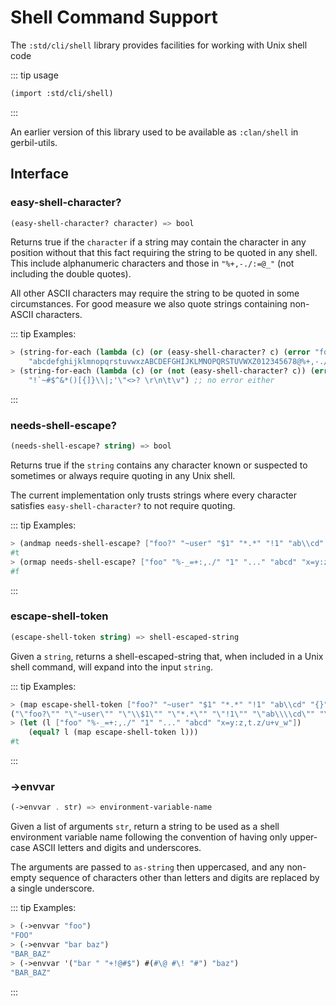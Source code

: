 # Shell Command Support

The `:std/cli/shell` library provides facilities for working with Unix shell code

::: tip usage
```scheme
(import :std/cli/shell)
```
:::

An earlier version of this library used to be available as `:clan/shell`
in gerbil-utils.

## Interface

### easy-shell-character?
```scheme
(easy-shell-character? character) => bool
```

Returns true if the `character` if a string may contain the character in any position
without that this fact requiring the string to be quoted in any shell.
This include alphanumeric characters and those in `"%+,-./:=@_"`
(not including the double quotes).

All other ASCII characters may require the string to be quoted in some circumstances.
For good measure we also quote strings containing non-ASCII characters.

::: tip Examples:
```scheme
> (string-for-each (lambda (c) (or (easy-shell-character? c) (error "foo")))
    "abcdefghijklmnopqrstuvwxzABCDEFGHIJKLMNOPQRSTUVWXZ012345678@%+,-./:=@_") ;; no error
> (string-for-each (lambda (c) (or (not (easy-shell-character? c)) (error "foo")))
    "!`~#$^&*()[{]}\\|;'\"<>? \r\n\t\v") ;; no error either
```
:::

### needs-shell-escape?
```scheme
(needs-shell-escape? string) => bool
```
Returns true if the `string` contains any character known or suspected
to sometimes or always require quoting in any Unix shell.

The current implementation only trusts strings where every character
satisfies `easy-shell-character?` to not require quoting.

::: tip Examples:
```scheme
> (andmap needs-shell-escape? ["foo?" "~user" "$1" "*.*" "!1" "ab\\cd" "{}" "a;b" "&amp;" "|" "a b  c"])
#t
> (ormap needs-shell-escape? ["foo" "%-_=+:,./" "1" "..." "abcd" "x=y:z,t.z/u+v_w"])
#f
```
:::

### escape-shell-token
```scheme
(escape-shell-token string) => shell-escaped-string
```
Given a `string`, returns a shell-escaped-string that,
when included in a Unix shell command, will expand into the input `string`.

::: tip Examples:
```scheme
> (map escape-shell-token ["foo?" "~user" "$1" "*.*" "!1" "ab\\cd" "{}" "a;b" "&amp;" "|" "a b  c"])
("\"foo?\"" "\"~user\"" "\"\\$1\"" "\"*.*\"" "\"!1\"" "\"ab\\\\cd\"" "\"{}\"" "\"a;b\"" "\"&amp;\"" "\"|\"" "\"a b  c\"")
> (let (l ["foo" "%-_=+:,./" "1" "..." "abcd" "x=y:z,t.z/u+v_w"])
    (equal? l (map escape-shell-token l)))
#t
```
:::

### ->envvar
```scheme
(->envvar . str) => environment-variable-name
```
Given a list of arguments `str`, return a string to be used as
a shell environment variable name following the convention of having
only upper-case ASCII letters and digits and underscores.

The arguments are passed to `as-string` then uppercased, and
any non-empty sequence of characters other than letters and digits
are replaced by a single underscore.

::: tip Examples:
``` scheme
> (->envvar "foo")
"FOO"
> (->envvar "bar baz")
"BAR_BAZ"
> (->envvar '("bar " "+!@#$") #(#\@ #\! "#") "baz")
"BAR_BAZ"
```
:::
